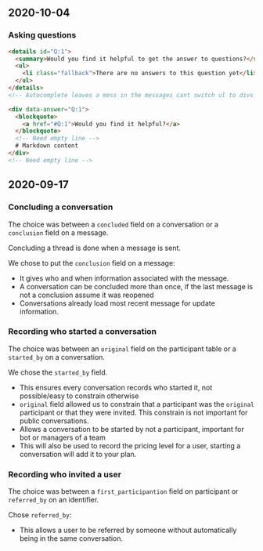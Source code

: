 ## 2020-10-04

### Asking questions
```html
<details id="Q:1">
  <summary>Would you find it helpful to get the answer to questions?</summary>
  <ul>
    <li class="fallback">There are no answers to this question yet</li>
  </ul>
</details>
<!-- Autocomplete leaves a mess in the messages cant switch ul to divs -->

<div data-answer="Q:1">
  <blockquote>
    <a href="#Q:1">Would you find it helpful?</a>
  </blockquote>
  <!-- Need empty line -->
  # Markdown content
</div>
<!-- Need empty line -->

```

## 2020-09-17

### Concluding a conversation

The choice was between a `concluded` field on a conversation
or a `conclusion` field on a message.

Concluding a thread is done when a message is sent.

We chose to put the `conclusion` field on a message:
- It gives who and when information associated with the message.
- A conversation can be concluded more than once,
  if the last message is not a conclusion assume it was reopened
- Conversations already load most recent message for update information.

### Recording who started a conversation

The choice was between an `original` field on the participant table
or a `started_by` on a conversation.

We chose the `started_by` field.
- This ensures every conversation records who started it, not possible/easy to constrain otherwise
- `original` field allowed us to constrain that a participant was the `original` participant
  or that they were invited. This constrain is not important for public conversations.
- Allows a conversation to be started by not a participant,
  important for bot or managers of a team
- This will also be used to record the pricing level for a user,
  starting a conversation will add it to your plan.

### Recording who invited a user

The choice was between a `first_participantion` field on participant
or `referred_by` on an identifier.

Chose `referred_by`:
- This allows a user to be referred by someone without automatically being in the same conversation.
